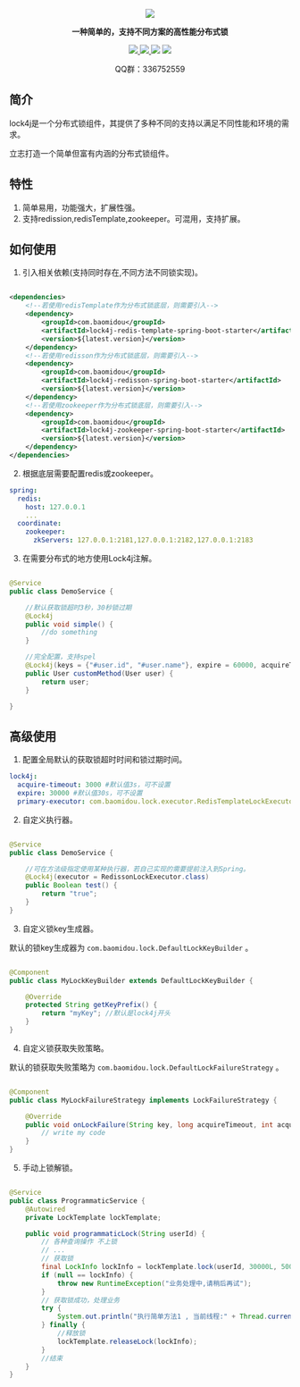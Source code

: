 <p align="center">

<img src="https://s1.ax1x.com/2018/07/29/Pacq2Q.png" border="0" />

</p>

<p align="center">
	<strong>一种简单的，支持不同方案的高性能分布式锁</strong>
</p>

<p align="center">
    <a href="http://mvnrepository.com/artifact/com.baomidou/lock4j" target="_blank">
        <img src="https://maven-badges.herokuapp.com/maven-central/com.baomidou/lock4j/badge.svg" >
    </a>
    <a href="http://www.apache.org/licenses/LICENSE-2.0.html" target="_blank">
        <img src="http://img.shields.io/:license-apache-brightgreen.svg" >
    </a>
    <a>
        <img src="https://img.shields.io/badge/JDK-1.8+-green.svg" >
    </a>
    <a>
        <img src="https://img.shields.io/badge/springBoot-2.0+-green.svg" >
    </a>
</p>
<p align="center">
	QQ群：336752559
</p>

## 简介

lock4j是一个分布式锁组件，其提供了多种不同的支持以满足不同性能和环境的需求。

立志打造一个简单但富有内涵的分布式锁组件。

## 特性

1. 简单易用，功能强大，扩展性强。
2. 支持redission,redisTemplate,zookeeper。可混用，支持扩展。

## 如何使用

1. 引入相关依赖(支持同时存在,不同方法不同锁实现)。

```xml

<dependencies>
    <!--若使用redisTemplate作为分布式锁底层，则需要引入-->
    <dependency>
        <groupId>com.baomidou</groupId>
        <artifactId>lock4j-redis-template-spring-boot-starter</artifactId>
        <version>${latest.version}</version>
    </dependency>
    <!--若使用redisson作为分布式锁底层，则需要引入-->
    <dependency>
        <groupId>com.baomidou</groupId>
        <artifactId>lock4j-redisson-spring-boot-starter</artifactId>
        <version>${latest.version}</version>
    </dependency>
    <!--若使用zookeeper作为分布式锁底层，则需要引入-->
    <dependency>
        <groupId>com.baomidou</groupId>
        <artifactId>lock4j-zookeeper-spring-boot-starter</artifactId>
        <version>${latest.version}</version>
    </dependency>
</dependencies>

```

2. 根据底层需要配置redis或zookeeper。

```yaml
spring:
  redis:
    host: 127.0.0.1
    ...
  coordinate:
    zookeeper:
      zkServers: 127.0.0.1:2181,127.0.0.1:2182,127.0.0.1:2183
```

3. 在需要分布式的地方使用Lock4j注解。

```java

@Service
public class DemoService {

    //默认获取锁超时3秒，30秒锁过期
    @Lock4j
    public void simple() {
        //do something
    }

    //完全配置，支持spel
    @Lock4j(keys = {"#user.id", "#user.name"}, expire = 60000, acquireTimeout = 1000)
    public User customMethod(User user) {
        return user;
    }

}
```

## 高级使用

1. 配置全局默认的获取锁超时时间和锁过期时间。

```yaml
lock4j:
  acquire-timeout: 3000 #默认值3s，可不设置
  expire: 30000 #默认值30s，可不设置
  primary-executor: com.baomidou.lock.executor.RedisTemplateLockExecutor #默认redisson>redisTemplate>zookeeper，可不设置
```

2. 自定义执行器。

```java

@Service
public class DemoService {

    //可在方法级指定使用某种执行器，若自己实现的需要提前注入到Spring。
    @Lock4j(executor = RedissonLockExecutor.class)
    public Boolean test() {
        return "true";
    }
}
```

3. 自定义锁key生成器。

默认的锁key生成器为 `com.baomidou.lock.DefaultLockKeyBuilder` 。

```java

@Component
public class MyLockKeyBuilder extends DefaultLockKeyBuilder {

    @Override
    protected String getKeyPrefix() {
        return "myKey"; //默认是lock4j开头
    }
}
```

4. 自定义锁获取失败策略。

默认的锁获取失败策略为 `com.baomidou.lock.DefaultLockFailureStrategy` 。

```java

@Component
public class MyLockFailureStrategy implements LockFailureStrategy {

    @Override
    public void onLockFailure(String key, long acquireTimeout, int acquireCount) {
        // write my code
    }
}
```

5. 手动上锁解锁。

```java

@Service
public class ProgrammaticService {
    @Autowired
    private LockTemplate lockTemplate;

    public void programmaticLock(String userId) {
        // 各种查询操作 不上锁
        // ...
        // 获取锁
        final LockInfo lockInfo = lockTemplate.lock(userId, 30000L, 5000L, RedissonLockExecutor.class);
        if (null == lockInfo) {
            throw new RuntimeException("业务处理中,请稍后再试");
        }
        // 获取锁成功，处理业务
        try {
            System.out.println("执行简单方法1 , 当前线程:" + Thread.currentThread().getName() + " , counter：" + (counter++));
        } finally {
            //释放锁
            lockTemplate.releaseLock(lockInfo);
        }
        //结束
    }
}
```


